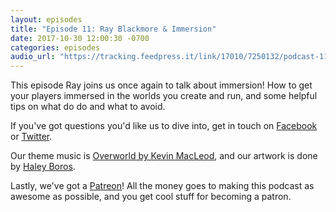```yaml
---
layout: episodes
title: "Episode 11: Ray Blackmore & Immersion"
date: 2017-10-30 12:00:30 -0700
categories: episodes
audio_url: "https://tracking.feedpress.it/link/17010/7250132/podcast-11-ray-immerssion.mp3"
---
```


This episode Ray joins us once again to talk about immersion! How to get your players immersed in the worlds you create and run, and some helpful tips on what do do and what to avoid.

If you've got questions you'd like us to dive into, get in touch on [Facebook](https://www.facebook.com/dmsofvancouver) or [Twitter](https://www.twitter.com/dmsofvancouver).

Our theme music is [Overworld by Kevin MacLeod](https://incompetech.com/music/royalty-free/music.html), and our artwork is done by [Haley Boros](http://www.haleyboros.com/).

Lastly, we've got a [Patreon](https://www.patreon.com/dmsofvancouver)! All the money goes to making this podcast as awesome as possible, and you get cool stuff for becoming a patron.

